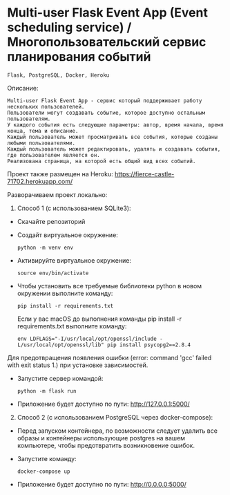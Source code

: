 # Multi-user Flask Event App (Event scheduling service) / Многопользовательский сервис планирования событий

    Flask, PostgreSQL, Docker, Heroku

Описание:

    Multi-user Flask Event App - сервис который поддерживает работу нескольких пользователей. 
    Пользователи могут создавать событие, которое доступно остальным пользователям.
    У каждого события есть следующие параметры: автор, время начала, время конца, тема и описание.
    Каждый пользователь может просматривать все события, которые созданы любыми пользователями.
    Каждый пользователь может редактировать, удалять и создавать события, где пользователем является он.
    Реализована страница, на которой есть общий вид всех событий.
    
Проект также размещен на Heroku: https://fierce-castle-71702.herokuapp.com/

Разворачиваем проект локально:

1. Способ 1 (с использованием SQLite3):

- Скачайте репозиторий

- Создайт виртуальное окружение:

      python -m venv env

- Активируйте виртуальное окружение:

      source env/bin/activate
      
- Чтобы установить все требуемые библиотеки python в новом окружении выполните команду:

      pip install -r requirements.txt
  
  Если у вас macOS до выполнения команды pip install -r requirements.txt выполните команду:

      env LDFLAGS="-I/usr/local/opt/openssl/include -L/usr/local/opt/openssl/lib" pip install psycopg2==2.8.4      
      
Для предотвращения появления ошибки (error: command 'gcc' failed with exit status 1.) при установке зависимостей.

- Запустите сервер командой:

      python -m flask run

- Приложение будет доступно по пути: http://127.0.0.1:5000/

2. Способ 2 (с использованием PostgreSQL через docker-compose):

- Перед запуском контейнера, по возможности следует удалить все образы и контейнеры использующие postgres на вашем компьютере, чтобы предотвратить возникновение ошибок.

- Запустите команду:

      docker-compose up

- Приложение будет доступно по пути: http://0.0.0.0:5000/

